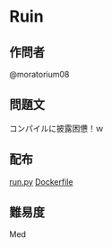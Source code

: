 # Ruin

## 作問者

@moratorium08

## 問題文

コンパイルに披露困憊！ｗ

## 配布

[run.py](problem/run.py)
[Dockerfile](problem/Dockerfile)


## 難易度

Med
